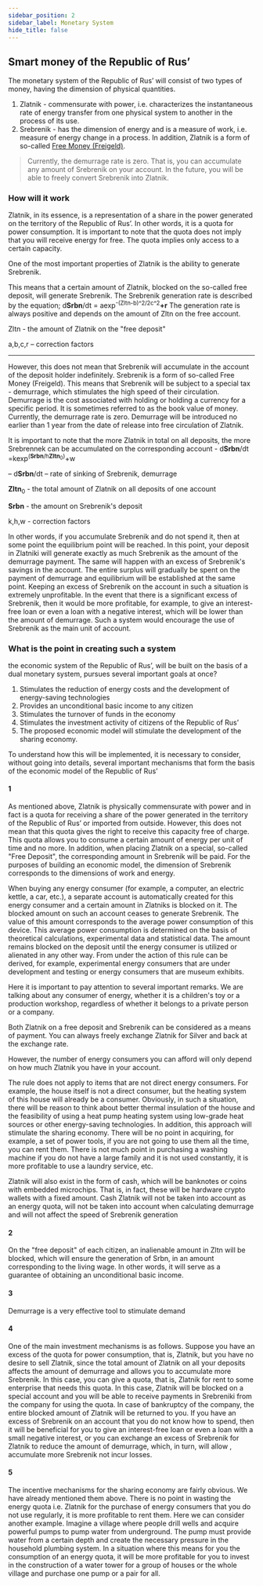 ```yaml
---
sidebar_position: 2
sidebar_label: Monetary System
hide_title: false
---
```


## Smart money of the Republic of Rus’

The monetary system of the Republic of Rus’ will consist of two types of money, having the dimension of physical quantities.

1. Zlatnik - commensurate with power, i.e. characterizes the instantaneous rate of energy transfer from one physical system to another in the process of its use.
2. Srebrenik - has the dimension of energy and is a measure of work, i.e. measure of energy change in a process. In addition, Zlatnik is a form of so-called [Free Money (Freigeld)](https://en.wikipedia.org/wiki/Freigeld).

> Currently, the demurrage rate is zero. That is, you can accumulate any amount of Srebrenik on your account. In the future, you will be able to freely convert Srebrenik into Zlatnik.

### How will it work

Zlatnik, in its essence, is a representation of a share in the power generated on the territory of the Republic of Rus’. In other words, it is a quota for power consumption. It is important to note that the quota does not imply that you will receive energy for free. The quota implies only access to a certain capacity.

One of the most important properties of Zlatnik is the ability to generate Srebrenik.

This means that a certain amount of Zlatnik, blocked on the so-called free deposit, will generate Srebrenik. The Srebrenik generation rate is described by the equation; d**Srbn**/dt = aexp<sup>-(Zltn-b)^2/2c^2</sup>**+r**  The generation rate is always positive and depends on the amount of Zltn on the free account.

Zltn - the amount of Zlatnik on the "free deposit"

a,b,c,r – correction factors

---

However, this does not mean that Srebrenik will accumulate in the account of the deposit holder indefinitely. Srebrenik is a form of so-called Free Money (Freigeld). This means that Srebrenik will be subject to a special tax - demurrage, which stimulates the high speed of their circulation.
Demurrage is the cost associated with holding or holding a currency for a specific period. It is sometimes referred to as the book value of money.
Currently, the demurrage rate is zero. Demurrage will be introduced no earlier than 1 year from the date of release into free circulation of Zlatnik.


It is important to note that the more Zlatnik in total on all deposits, the more Srebrennek can be accumulated on the corresponding account - d**Srbn**/dt =kexp<sup>(**Srbn**/h**Zltn**<sub>0</sub>)</sup>+w

– d**Srbn**/dt – rate of sinking of Srebrenik, demurrage

**Zltn**<sub>0</sub> - the total amount of Zlatnik on all deposits of one account

**Srbn** - the amount on Srebrenik's deposit

k,h,w - correction factors

In other words, if you accumulate Srebrenik and do not spend it, then at some point the equilibrium point will be reached. In this point, your deposit in Zlatniki will generate exactly as much Srebrenik as the amount of the demurrage payment. The same will happen with an excess of Srebrenik's savings in the account. The entire surplus will gradually be spent on the payment of demurrage and equilibrium will be established at the same point. Keeping an excess of Srebrenik on the account in such a situation is extremely unprofitable. In the event that there is a significant excess of Srebrenik, then it would be more profitable, for example, to give an interest-free loan or even a loan with a negative interest, which will be lower than the amount of demurrage. Such a system would encourage the use of Srebrenik as the main unit of account.

### What is the point in creating such a system

the economic system of the Republic of Rus’, will be built on the basis of a dual monetary system, pursues several important goals at once? 

1. Stimulates the reduction of energy costs and the development of energy-saving technologies 
2. Provides an unconditional basic income to any citizen 
3. Stimulates the turnover of funds in the economy 
4. Stimulates the investment activity of citizens of the Republic of Rus’
5. The proposed economic model will stimulate the development of the sharing economy.

To understand how this will be implemented, it is necessary to consider, without going into details, several important mechanisms that form the basis of the economic model of the Republic of Rus’

#### 1

As mentioned above, Zlatnik is physically commensurate with power and in fact is a quota for receiving a share of the power generated in the territory of the Republic of Rus’ or imported from outside. However, this does not mean that this quota gives the right to receive this capacity free of charge. This quota allows you to consume a certain amount of energy per unit of time and no more. In addition, when placing Zlatnik on a special, so-called "Free Deposit", the corresponding amount in Srebrenik will be paid. For the purposes of building an economic model, the dimension of Srebrenik corresponds to the dimensions of work and energy.

When buying any energy consumer (for example, a computer, an electric kettle, a car, etc.), a separate account is automatically created for this energy consumer and a certain amount in Zlatniks is blocked on it. The blocked amount on such an account ceases to generate Srebrenik. The value of this amount corresponds to the average power consumption of this device. This average power consumption is determined on the basis of theoretical calculations, experimental data and statistical data. The amount remains blocked on the deposit until the energy consumer is utilized or alienated in any other way. From under the action of this rule can be derived, for example, experimental energy consumers that are under development and testing or energy consumers that are museum exhibits.

Here it is important to pay attention to several important remarks. We are talking about any consumer of energy, whether it is a children's toy or a production workshop, regardless of whether it belongs to a private person or a company. 

Both Zlatnik on a free deposit and Srebrenik can be considered as a means of payment. You can always freely exchange Zlatnik for Silver and back at the exchange rate. 

However, the number of energy consumers you can afford will only depend on how much Zlatnik you have in your account.

The rule does not apply to items that are not direct energy consumers. For example, the house itself is not a direct consumer, but the heating system of this house will already be a consumer. Obviously, in such a situation, there will be reason to think about better thermal insulation of the house and the feasibility of using a heat pump heating system using low-grade heat sources or other energy-saving technologies. In addition, this approach will stimulate the sharing economy. There will be no point in acquiring, for example, a set of power tools, if you are not going to use them all the time, you can rent them. There is not much point in purchasing a washing machine if you do not have a large family and it is not used constantly, it is more profitable to use a laundry service, etc.

Zlatnik will also exist in the form of cash, which will be banknotes or coins with embedded microchips. That is, in fact, these will be hardware crypto wallets with a fixed amount. Cash Zlatnik will not be taken into account as an energy quota, will not be taken into account when calculating demurrage and will not affect the speed of Srebrenik generation

#### 2

On the "free deposit" of each citizen, an inalienable amount in Zltn will be blocked, which will ensure the generation of Srbn, in an amount corresponding to the living wage. In other words, it will serve as a guarantee of obtaining an unconditional basic income.

#### 3

Demurrage is a very effective tool to stimulate demand

#### 4

One of the main investment mechanisms is as follows. Suppose you have an excess of the quota for power consumption, that is, Zlatnik, but you have no desire to sell Zlatnik, since the total amount of Zlatnik on all your deposits affects the amount of demurrage and allows you to accumulate more Srebrenik. In this case, you can give a quota, that is, Zlatnik for rent to some enterprise that needs this quota. In this case, Zlatnik will be blocked on a special account and you will be able to receive payments in Srebreniki from the company for using the quota. In case of bankruptcy of the company, the entire blocked amount of Zlatnik will be returned to you. If you have an excess of Srebrenik on an account that you do not know how to spend, then it will be beneficial for you to give an interest-free loan or even a loan with a small negative interest, or you can exchange an excess of Srebrenik for Zlatnik to reduce the amount of demurrage, which, in turn, will allow , accumulate more Srebrenik not incur losses.

#### 5

The incentive mechanisms for the sharing economy are fairly obvious. We have already mentioned them above. There is no point in wasting the energy quota i.e. Zlatnik for the purchase of energy consumers that you do not use regularly, it is more profitable to rent them. Here we can consider another example. Imagine a village where people drill wells and acquire powerful pumps to pump water from underground. The pump must provide water from a certain depth and create the necessary pressure in the household plumbing system. In a situation where this means for you the consumption of an energy quota, it will be more profitable for you to invest in the construction of a water tower for a group of houses or the whole village and purchase one pump or a pair for all.
